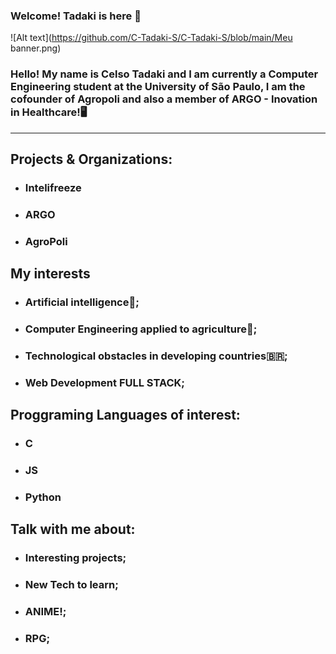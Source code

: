 

### Welcome! Tadaki is here 👋

![Alt text](https://github.com/C-Tadaki-S/C-Tadaki-S/blob/main/Meu banner.png)


###  Hello! My name is Celso Tadaki and I am currently a Computer Engineering student at the University of São Paulo, I am the cofounder of Agropoli and also a member of ARGO - Inovation in Healthcare!🖥️ 

------------
 ## Projects & Organizations:
 - ### Intelifreeze
 - ### ARGO
 - ### AgroPoli

 ## My interests
 
 - ### Artificial intelligence🦾;
 - ### Computer Engineering applied to agriculture🚜;
 - ### Technological obstacles in developing countries🇧🇷;
 - ### Web Development FULL STACK;

## Proggraming Languages of interest:
- ### C
- ### JS
- ### Python

## Talk with me about:
- ### Interesting projects;
- ### New Tech to learn;
- ### ANIME!;
- ### RPG;
